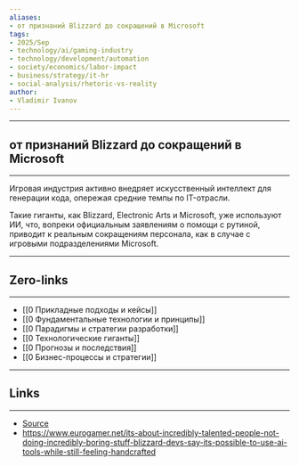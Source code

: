 ```yaml
---
aliases: 
- от признаний Blizzard до сокращений в Microsoft
tags:
- 2025/Sep
- technology/ai/gaming-industry
- technology/development/automation
- society/economics/labor-impact
- business/strategy/it-hr
- social-analysis/rhetoric-vs-reality
author:
- Vladimir Ivanov
---
```

-----
## от признаний Blizzard до сокращений в Microsoft 
-----
Игровая индустрия активно внедряет искусственный интеллект для генерации кода, опережая средние темпы по IT-отрасли. 

Такие гиганты, как Blizzard, Electronic Arts и Microsoft, уже используют ИИ, что, вопреки официальным заявлениям о помощи с рутиной, приводит к реальным сокращениям персонала, как в случае с игровыми подразделениями Microsoft.

---
## Zero-links
---
- [[0 Прикладные подходы и кейсы]]
- [[0 Фундаментальные технологии и принципы]]
- [[0 Парадигмы и стратегии разработки]]
- [[0 Технологические гиганты]]
- [[0 Прогнозы и последствия]]
- [[0 Бизнес-процессы и стратегии]]

---
## Links
---
- [Source](https://t.me/c/1467914348/78204)
- https://www.eurogamer.net/its-about-incredibly-talented-people-not-doing-incredibly-boring-stuff-blizzard-devs-say-its-possible-to-use-ai-tools-while-still-feeling-handcrafted
